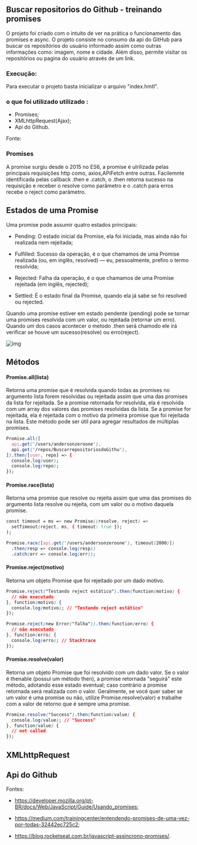 ## Buscar repositorios do Github - treinando promises

O projeto foi criado com o intuito de ver na prática o funcionamento das promises e async. O projeto consiste no consumo da api do GitHub para buscar os repositórios do usuário informado assim como outras informações como: imagem, nome e cidade. Além disso, permite visitar os repositórios ou pagina do usuário através de um link.

### Execução:

Para executar o projeto basta inicializar o arquivo "index.hmtl".


### o que foi utilizado utilizado :

* Promises;
* XMLhttpRequest(Ajax);
* Api do Github.


Fonte:


### Promises
 A promise surgiu desde o 2015 no ES6, a promise é ulrilizada pelas principais requisições http como, axios,APiFetch entre outras. Facilemnte identificada pelas callback .then e .catch, o .then retorna sucesso na requisição e receber o resolve como parâmetro e o .catch para erros recebe o reject como parâmetro.

## Estados de uma Promise

Uma promise pode assumir quatro estados principais:

* Pending: O estado inicial da Promise, ela foi iniciada, mas ainda não foi realizada nem rejeitada;

* Fulfilled: Sucesso da operação, é o que chamamos de uma Promise realizada (ou, em inglês, resolved) — eu, pessoalmente, prefiro o termo resolvida;

* Rejected: Falha da operação, é o que chamamos de uma Promise rejeitada (em inglês, rejected);

* Settled: É o estado final da Promise, quando ela já sabe se foi resolved ou rejected.

Quando uma promise estiver em estado pendente (pending) pode se tornar uma promises resolvida com um valor, ou rejeitada (retornar um erro). Quando um dos casos acontecer o metodo .then será chamodo ele irá verificar se houve um sucesso(resolve) ou erro(reject).



![img](https://media.prod.mdn.mozit.cloud/attachments/2014/09/18/8633/51a934a714e191f53e588bff719bc321/promises.png)



## Métodos

#### Promise.all(lista)

Retorna uma promise que é resolvida quando todas as promises no argumento lista forem resolvidas ou rejeitada assim que uma das promises da lista for rejeitada. Se a promise retornada for resolvida, ela é resolvida com um array dos valores das promises resolvidas da lista. Se a promise for rejeitada, ela é rejeitada com o motivo da primeira promise que foi rejeitada na lista. Este método pode ser útil para agregar resultados de múltiplas promises.


```css
Promise.all([
  api.get('/users/andersonzeroone'),
  api.get('/repos/BuscarrepositoriosdoGithu'),
]).then([user, repo] => {
  console.log(user);
  console.log(repo);
});
```

#### Promise.race(lista)

Retorna uma promise que resolve ou rejeita assim que uma das promises do argumento lista resolve ou rejeita, com um valor ou o motivo daquela promise.


```css
const timeout = ms => new Promise((resolve, reject) => 
  setTimeout(reject, ms, { timeout: true });
);

Promise.race([api.get('/users/andersonzeroone'), timeout(2000)])
  .then(resp => console.log(resp))
  .catch(err => console.log(err));

```
#### Promise.reject(motivo)

Retorna um objeto Promise que foi rejeitado por um dado motivo.


```css
Promise.reject("Testando reject estático").then(function(motivo) {
  // não executado
}, function(motivo) {
  console.log(motivo); // "Testando reject estático"
});

Promise.reject(new Error("falha")).then(function(erro) {
  // não executado
}, function(erro) {
  console.log(erro); // Stacktrace
});
```
#### Promise.resolve(valor)

Retorna um objeto Promise que foi resolvido com um dado valor. Se o valor é thenable (possui um método then), a promise retornada "seguirá" este método, adotando esse estado eventual; caso contrário a promise retornada será realizada com o valor. Geralmente, se você quer saber se um valor é uma promise ou não, utilize Promise.resolve(valor) e trabalhe com a valor de retorno que é sempre uma promise.


```css
Promise.resolve("Success").then(function(value) {
  console.log(value); // "Success"
}, function(value) {
  // not called
});
```


## XMLhttpRequest

## Api do Github

Fontes:
* https://developer.mozilla.org/pt-BR/docs/Web/JavaScript/Guide/Usando_promises;

* https://medium.com/trainingcenter/entendendo-promises-de-uma-vez-por-todas-32442ec725c2;

* https://blog.rocketseat.com.br/javascript-assincrono-promises/.



